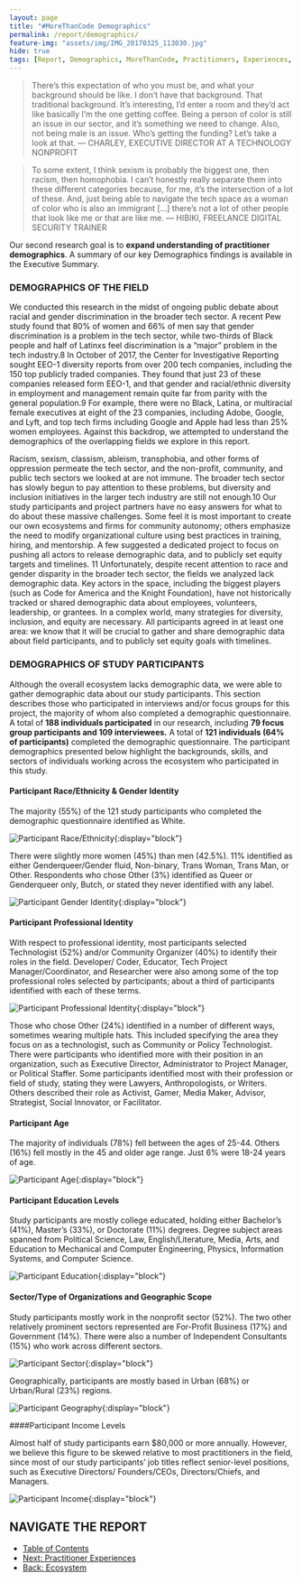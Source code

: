 ```yaml
---
layout: page
title: "#MoreThanCode Demographics"
permalink: /report/demographics/
feature-img: "assets/img/IMG_20170325_113030.jpg"
hide: true
tags: [Report, Demographics, MoreThanCode, Practitioners, Experiences, Stories]
---
```


> There’s this expectation of who you must be, and what your background should be like. I don’t have that background. That traditional background. It’s interesting, I’d enter a room and they’d act like basically I’m the one getting coffee. Being a person of color is still an issue in our sector, and it’s something we need to change. Also, not being male is an issue. Who’s getting the funding? Let’s take a look at that.
— CHARLEY, EXECUTIVE DIRECTOR AT A TECHNOLOGY NONPROFIT

> To some extent, I think sexism is probably the biggest one, then racism, then homophobia. I can’t honestly really separate them into these different categories because, for me, it’s the intersection of a lot of these. And, just being able to navigate the tech space as a woman of color who is also an immigrant [...] there’s not a lot of other people that look like me or that are like me.
— HIBIKI, FREELANCE DIGITAL SECURITY TRAINER

Our second research goal is to **expand understanding of practitioner demographics**. A summary of our key Demographics findings is available in the Executive Summary.

### DEMOGRAPHICS OF THE FIELD

We conducted this research in the midst of ongoing public debate about racial and gender discrimination in the broader tech sector. A recent Pew study found that 80% of women and 66% of men say that gender discrimination is a problem in the tech sector, while two-thirds of Black people and half of Latinxs feel discrimination is a “major” problem in the tech industry.8 In October of 2017, the Center for Investigative Reporting sought EEO-1 diversity reports from over 200 tech companies, including the 150 top publicly traded companies. They found that just 23 of these companies released form EEO-1, and that gender and racial/ethnic diversity in employment and management remain quite far from parity with the general population.9 For example, there were no Black, Latina, or multiracial female executives at eight of the 23 companies, including Adobe, Google, and Lyft, and top tech firms including Google and Apple had less than 25% women employees. Against this backdrop, we attempted to understand the demographics of the overlapping fields we explore in this report.

Racism, sexism, classism, ableism, transphobia, and other forms of oppression permeate the tech sector, and the non-profit, community, and public tech sectors we looked at are not immune. The broader tech sector has slowly begun to pay attention to these problems, but diversity and inclusion initiatives in the larger tech industry are still not enough.10 Our study participants and project partners have no easy answers for what to do about these massive challenges. Some feel it is most important to create our own ecosystems and firms for community autonomy; others emphasize the need to modify organizational culture using best practices in training, hiring, and mentorship. A few suggested a dedicated project to focus on pushing all actors to release demographic data, and to publicly set equity targets and timelines. 11 Unfortunately, despite recent attention to race and gender disparity in the broader tech sector, the fields we analyzed lack demographic data. Key actors in the space, including the biggest players (such as Code for America and the Knight Foundation), have not historically tracked or shared demographic data about employees, volunteers, leadership, or grantees. In a complex world, many strategies for diversity, inclusion, and equity are necessary. All participants agreed in at least one area: we know that it will be crucial to gather and share demographic data about field participants, and to publicly set equity goals with timelines.

### DEMOGRAPHICS OF STUDY PARTICIPANTS

Although the overall ecosystem lacks demographic data, we were able to gather demographic data about our study participants. This section describes those who participated in interviews and/or focus groups for this project, the majority of whom also completed a demographic questionnaire. A total of **188 individuals participated** in our research, including **79 focus group participants and 109 interviewees.** A total of **121 individuals (64% of participants)** completed the demographic questionnaire. The participant demographics presented below highlight the backgrounds, skills, and sectors of individuals working across the ecosystem who participated in this study.

#### Participant Race/Ethnicity & Gender Identity

The majority (55%) of the 121 study participants who completed the demographic questionnaire identified as White.

![Participant Race/Ethnicity](/assets/report/graphs-03_ay.jpg "Participant Race/Ethnicity"){:display="block"}

There were slightly more women (45%) than men (42.5%). 11% identified as either Genderqueer/Gender fluid, Non-binary, Trans Woman, Trans Man, or Other. Respondents who chose Other (3%) identified as Queer or Genderqueer only, Butch, or stated they never identified with any label.

![Participant Gender Identity](/assets/report/graphs-04_ay.jpg "Participant Gender Identity"){:display="block"}

#### Participant Professional Identity

With respect to professional identity, most participants selected Technologist (52%) and/or Community Organizer (40%) to identify their roles in the field. Developer/ Coder, Educator, Tech Project Manager/Coordinator, and Researcher were also among some of the top professional roles selected by participants; about a third of participants identified with each of these terms.

![Participant Professional Identity](/assets/report/graphs-05_ay.jpg "Participant Professional Identity"){:display="block"}

Those who chose Other (24%) identified in a number of different ways, sometimes wearing multiple hats. This included specifying the area they focus on as a technologist, such as Community or Policy Technologist. There were participants who identified more with their position in an organization, such as Executive Director, Administrator to Project Manager, or Political Staffer. Some participants identified most with their profession or field of study, stating they were Lawyers, Anthropologists, or Writers. Others described their role as Activist, Gamer, Media Maker, Advisor, Strategist, Social Innovator, or Facilitator.

#### Participant Age

The majority of individuals (78%) fell between the ages of 25-44. Others (16%) fell mostly in the 45 and older age range. Just 6% were 18-24 years of age.

![Participant Age](/assets/report/graphs-06_ay.jpg "Participant Age"){:display="block"}

#### Participant Education Levels

Study participants are mostly college educated, holding either Bachelor’s (41%), Master’s (33%), or Doctorate (11%) degrees. Degree subject areas spanned from Political Science, Law, English/Literature, Media, Arts, and Education to Mechanical and Computer Engineering, Physics, Information Systems, and Computer Science.

![Participant Education](/assets/report/graphs-07_ay.jpg "Participant Education"){:display="block"}

#### Sector/Type of Organizations and Geographic Scope

Study participants mostly work in the nonprofit sector (52%). The two other relatively prominent sectors represented are For-Profit Business (17%) and Government (14%). There were also a number of Independent Consultants (15%) who work across different sectors.

![Participant Sector](/assets/report/graphs-08_ay.jpg "Participant Sector"){:display="block"}

Geographically, participants are mostly based in Urban (68%) or Urban/Rural (23%) regions.

![Participant Geography](/assets/report/graphs-09_ay.jpg "Participant Geography"){:display="block"}

####Participant Income Levels

Almost half of study participants earn $80,000 or more annually. However, we believe this figure to be skewed relative to most practitioners in the field, since most of our study participants’ job titles reflect senior-level positions, such as Executive Directors/ Founders/CEOs, Directors/Chiefs, and Managers.

![Participant Income](/assets/report/graphs-10_ay.jpg "Participant Income"){:display="block"}

## NAVIGATE THE REPORT
- [Table of Contents](/report/)
- [Next: Practitioner Experiences](/report/practitioners/)
- [Back: Ecosystem](/report/ecosystem/)
